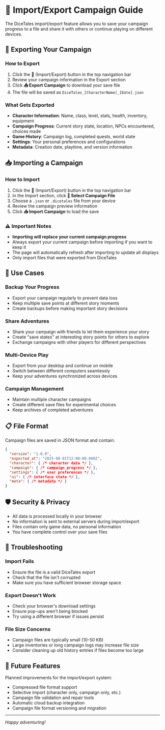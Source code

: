 # 📂 Import/Export Campaign Guide

The DiceTales import/export feature allows you to save your campaign progress to a file and share it with others or continue playing on different devices.

## 🎁 Exporting Your Campaign

### How to Export
1. Click the **📂** (Import/Export) button in the top navigation bar
2. Review your campaign information in the Export section
3. Click **📤 Export Campaign** to download your save file
4. The file will be saved as `DiceTales_[CharacterName]_[Date].json`

### What Gets Exported
- **Character Information**: Name, class, level, stats, health, inventory, equipment
- **Campaign Progress**: Current story state, location, NPCs encountered, choices made
- **Game History**: Campaign log, completed quests, world state
- **Settings**: Your personal preferences and configurations
- **Metadata**: Creation date, playtime, and version information

## 📥 Importing a Campaign

### How to Import
1. Click the **📂** (Import/Export) button in the top navigation bar
2. In the Import section, click **📁 Select Campaign File**
3. Choose a `.json` or `.dicetales` file from your device
4. Review the campaign preview information
5. Click **📥 Import Campaign** to load the save

### ⚠️ Important Notes
- **Importing will replace your current campaign progress**
- Always export your current campaign before importing if you want to keep it
- The page will automatically refresh after importing to update all displays
- Only import files that were exported from DiceTales

## 🔄 Use Cases

### Backup Your Progress
- Export your campaign regularly to prevent data loss
- Keep multiple save points at different story moments
- Create backups before making important story decisions

### Share Adventures
- Share your campaign with friends to let them experience your story
- Create "save states" at interesting story points for others to explore
- Exchange campaigns with other players for different perspectives

### Multi-Device Play
- Export from your desktop and continue on mobile
- Switch between different computers seamlessly
- Keep your adventures synchronized across devices

### Campaign Management
- Maintain multiple character campaigns
- Create different save files for experimental choices
- Keep archives of completed adventures

## 📋 File Format

Campaign files are saved in JSON format and contain:

```json
{
  "version": "1.0.0",
  "exported_at": "2025-08-01T12:00:00.000Z",
  "character": { /* character data */ },
  "campaign": { /* campaign progress */ },
  "settings": { /* user preferences */ },
  "ui": { /* interface state */ },
  "meta": { /* metadata */ }
}
```

## 🛡️ Security & Privacy

- All data is processed locally in your browser
- No information is sent to external servers during import/export
- Files contain only game data, no personal information
- You have complete control over your save files

## 🚨 Troubleshooting

### Import Fails
- Ensure the file is a valid DiceTales export
- Check that the file isn't corrupted
- Make sure you have sufficient browser storage space

### Export Doesn't Work
- Check your browser's download settings
- Ensure pop-ups aren't being blocked
- Try using a different browser if issues persist

### File Size Concerns
- Campaign files are typically small (10-50 KB)
- Large inventories or long campaign logs may increase file size
- Consider cleaning up old history entries if files become too large

## 🔮 Future Features

Planned improvements for the import/export system:
- Compressed file format support
- Selective import (character only, campaign only, etc.)
- Campaign file validation and repair tools
- Automatic cloud backup integration
- Campaign file format versioning and migration

---

*Happy adventuring!*
